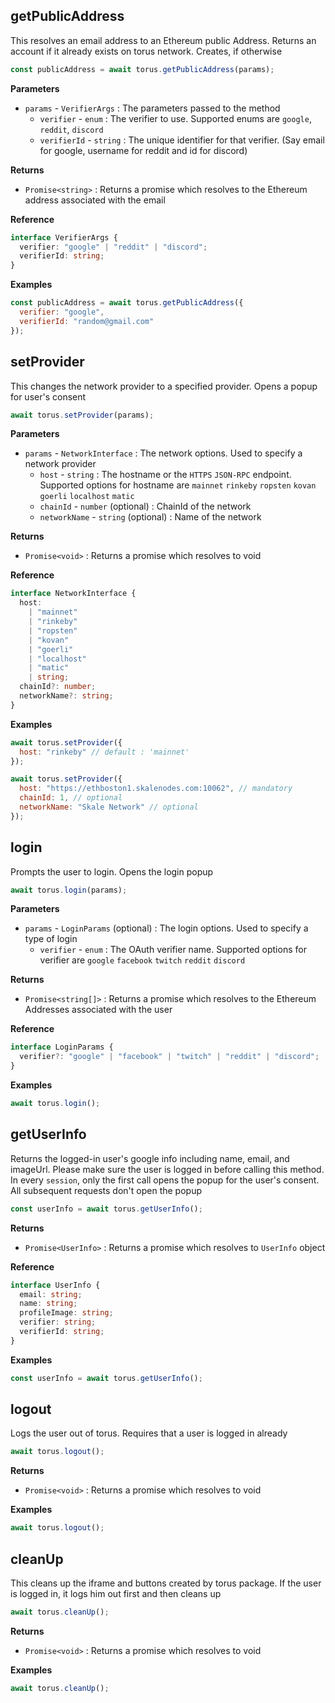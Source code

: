 ## getPublicAddress

This resolves an email address to an Ethereum public Address. Returns an account if it already exists on torus network. Creates, if otherwise

```javascript
const publicAddress = await torus.getPublicAddress(params);
```

**Parameters**

- `params` - `VerifierArgs` : The parameters passed to the method
  - `verifier` - `enum` : The verifier to use. Supported enums are `google`, `reddit`, `discord`
  - `verifierId` - `string` : The unique identifier for that verifier. \(Say email for google, username for reddit and id for discord\)

**Returns**

- `Promise<string>` : Returns a promise which resolves to the Ethereum address associated with the email

**Reference**

```typescript
interface VerifierArgs {
  verifier: "google" | "reddit" | "discord";
  verifierId: string;
}
```

**Examples**

```javascript
const publicAddress = await torus.getPublicAddress({
  verifier: "google",
  verifierId: "random@gmail.com"
});
```

## setProvider

This changes the network provider to a specified provider. Opens a popup for user's consent

```javascript
await torus.setProvider(params);
```

**Parameters**

- `params` - `NetworkInterface` : The network options. Used to specify a network provider
  - `host` - `string` : The hostname or the `HTTPS` `JSON-RPC` endpoint. Supported options for hostname are `mainnet` `rinkeby` `ropsten` `kovan` `goerli` `localhost` `matic`
  - `chainId` - `number` \(optional\) : ChainId of the network
  - `networkName` - `string` \(optional\) : Name of the network

**Returns**

- `Promise<void>` : Returns a promise which resolves to void

**Reference**

```typescript
interface NetworkInterface {
  host:
    | "mainnet"
    | "rinkeby"
    | "ropsten"
    | "kovan"
    | "goerli"
    | "localhost"
    | "matic"
    | string;
  chainId?: number;
  networkName?: string;
}
```

**Examples**

```javascript
await torus.setProvider({
  host: "rinkeby" // default : 'mainnet'
});
```

```javascript
await torus.setProvider({
  host: "https://ethboston1.skalenodes.com:10062", // mandatory
  chainId: 1, // optional
  networkName: "Skale Network" // optional
});
```

## login

Prompts the user to login. Opens the login popup

```javascript
await torus.login(params);
```

**Parameters**

- `params` - `LoginParams` \(optional\) : The login options. Used to specify a type of login
  - `verifier` - `enum` : The OAuth verifier name. Supported options for verifier are `google` `facebook` `twitch` `reddit` `discord`

**Returns**

- `Promise<string[]>` : Returns a promise which resolves to the Ethereum Addresses associated with the user

**Reference**

```typescript
interface LoginParams {
  verifier?: "google" | "facebook" | "twitch" | "reddit" | "discord";
}
```

**Examples**

```javascript
await torus.login();
```

## getUserInfo

Returns the logged-in user's google info including name, email, and imageUrl. Please make sure the user is logged in before calling this method. In every `session`, only the first call opens the popup for the user's consent. All subsequent requests don't open the popup

```javascript
const userInfo = await torus.getUserInfo();
```

**Returns**

- `Promise<UserInfo>` : Returns a promise which resolves to `UserInfo` object

**Reference**

```typescript
interface UserInfo {
  email: string;
  name: string;
  profileImage: string;
  verifier: string;
  verifierId: string;
}
```

**Examples**

```javascript
const userInfo = await torus.getUserInfo();
```

## logout

Logs the user out of torus. Requires that a user is logged in already

```javascript
await torus.logout();
```

**Returns**

- `Promise<void>` : Returns a promise which resolves to void

**Examples**

```javascript
await torus.logout();
```

## cleanUp

This cleans up the iframe and buttons created by torus package. If the user is logged in, it logs him out first and then cleans up

```javascript
await torus.cleanUp();
```

**Returns**

- `Promise<void>` : Returns a promise which resolves to void

**Examples**

```javascript
await torus.cleanUp();
```
